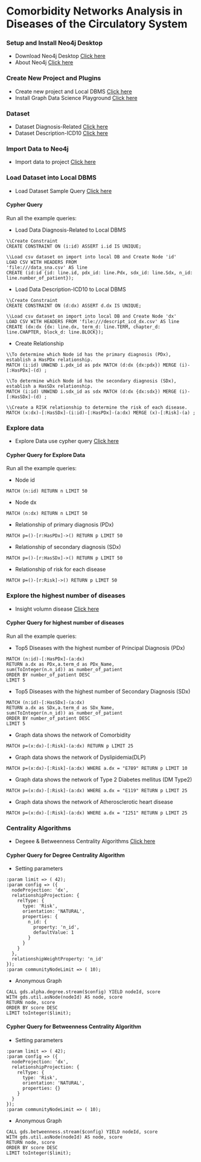 # Comorbidity Networks Analysis in Diseases of the Circulatory System
### Setup and Install Neo4j Desktop
 - Download Neo4j Desktop [Click here](https://neo4j.com/download/)
 - About Neo4j [Click here](https://neo4j.com/product/#neo4j-desktop)
### Create New Project and Plugins
- Create new project and Local DBMS [Click here](https://github.com/jutamask/sna-project/blob/main/Create%20new%20project%20.pdf)
- Install Graph Data Science Playground  [Click here](https://github.com/jutamask/sna-project/blob/main/Install%20-%20Graph%20Data%20Science%20Playground.pdf)
### Dataset
- Dataset Diagnosis-Related  [Click here](https://github.com/jutamask/sna-project/blob/main/data_sna.csv)
- Dataset Description-ICD10 [Click here](https://github.com/jutamask/sna-project/blob/main/descript_icd_dx.csv)

### Import Data to Neo4j
- Import data to project [Click here](https://github.com/jutamask/sna-project/blob/main/Import%20Data%20to%20Neo4j.pdf)
### Load Dataset into Local DBMS
- Load Dataset Sample Query [Click here](hhttps://github.com/jutamask/sna-project/blob/main/Load%20Dataset%20into%20Local%20DBMS.pdf)
#### Cypher Query
Run all the example queries:
- Load Data Diagnosis-Related to Local DBMS
```
\\Create Constraint
CREATE CONSTRAINT ON (i:id) ASSERT i.id IS UNIQUE;
```
```
\\Load csv dataset on import into local DB and Create Node 'id'
LOAD CSV WITH HEADERS FROM 
'file:///data_sna.csv' AS line 
CREATE (id:id {id: line.id, pdx_id: line.Pdx, sdx_id: line.Sdx, n_id: line.number_of_patient});
```
- Load Data Description-ICD10 to Local DBMS
```
\\Create Constraint
CREATE CONSTRAINT ON (d:dx) ASSERT d.dx IS UNIQUE;
```
```
\\Load csv dataset on import into local DB and Create Node 'dx'
LOAD CSV WITH HEADERS FROM 'file:///descript_icd_dx.csv' AS line 
CREATE (dx:dx {dx: line.dx, term_d: line.TERM, chapter_d: line.CHAPTER, block_d: line.BLOCK});
```
- Create Relationship
```
\\To determine which Node id has the primary diagnosis (PDx), establish a HasPDx relationship.
MATCH (i:id) UNWIND i.pdx_id as pdx MATCH (d:dx {dx:pdx}) MERGE (i)-[:HasPDx]-(d) ;
```
```
\\To determine which Node id has the secondary diagnosis (SDx), establish a HasSDx relationship.
MATCH (i:id) UNWIND i.sdx_id as sdx MATCH (d:dx {dx:sdx}) MERGE (i)-[:HasSDx]-(d) ;
```
```
\\Create a RISK relationship to determine the risk of each disease.
MATCH (x:dx)-[:HasSDx]-(i:id)-[:HasPDx]-(a:dx) MERGE (x)-[:Risk]-(a) ;
```

### Explore data
- Explore Data use cypher query [Click here](https://github.com/jutamask/sna-project/blob/main/Explore%20Data.pdf)
#### Cypher Query for Explore Data
Run all the example queries:
- Node id
```
MATCH (n:id) RETURN n LIMIT 50
```
- Node dx
```
MATCH (n:dx) RETURN n LIMIT 50
```
- Relationship of primary diagnosis (PDx)
```
MATCH p=()-[r:HasPDx]->() RETURN p LIMIT 50
```
- Relationship of secondary diagnosis (SDx)
```
MATCH p=()-[r:HasSDx]->() RETURN p LIMIT 50
```
- Relationship of risk for each disease
```
MATCH p=()-[r:Risk]->() RETURN p LIMIT 50
```
### Explore the highest number of diseases
- Insight volumn disease [Click here](https://github.com/jutamask/sna-project/blob/main/Explore%20the%20highest%20number%20of%20diseases.pdf)
#### Cypher Query for highest number of diseases
Run all the example queries:
- Top5 Diseases with the highest number of Principal Diagnosis (PDx)
``` 
MATCH (n:id)-[:HasPDx]-(a:dx)
RETURN a.dx as PDx,a.term_d as PDx_Name,
sum(ToInteger(n.n_id)) as number_of_patient
ORDER BY number_of_patient DESC
LIMIT 5 
```
- Top5 Diseases with the highest number of Secondary Diagnosis (SDx)
```
MATCH (n:id)-[:HasSDx]-(a:dx)
RETURN a.dx as SDx,a.term_d as SDx_Name,
sum(ToInteger(n.n_id)) as number_of_patient
ORDER BY number_of_patient DESC
LIMIT 5 
```
- Graph data shows the network of Comorbidity
```
MATCH p=(x:dx)-[:Risk]-(a:dx) RETURN p LIMIT 25
```
- Graph data shows the network of Dyslipidemia(DLP)
```
MATCH p=(x:dx)-[:Risk]-(a:dx) WHERE a.dx = "E789" RETURN p LIMIT 10
```
- Graph data shows the network of Type 2 Diabetes mellitus (DM Type2)
```
MATCH p=(x:dx)-[:Risk]-(a:dx) WHERE a.dx = "E119" RETURN p LIMIT 25
```
- Graph data shows the network of Atherosclerotic heart disease
```
MATCH p=(x:dx)-[:Risk]-(a:dx) WHERE a.dx = "I251" RETURN p LIMIT 25
```
### Centrality Algorithms
- Degeee & Betweenness Centrality Algorithms [Click here](https://github.com/jutamask/sna-project/blob/main/Find%20Centrality%20Algorithms.pdf)
#### Cypher Query for Degree Centrality Algorithm
- Setting parameters
```
:param limit => ( 42);
:param config => ({
  nodeProjection: 'dx',
  relationshipProjection: {
    relType: {
      type: 'Risk',
      orientation: 'NATURAL',
      properties: {
        n_id: {
          property: 'n_id',
          defaultValue: 1
        }
      }
    }
  },
  relationshipWeightProperty: 'n_id'
});
:param communityNodeLimit => ( 10);
```
- Anonymous Graph
```
CALL gds.alpha.degree.stream($config) YIELD nodeId, score
WITH gds.util.asNode(nodeId) AS node, score
RETURN node, score
ORDER BY score DESC
LIMIT toInteger($limit);
```
#### Cypher Query for Betweenness Centrality Algorithm
- Setting parameters
```
:param limit => ( 42);
:param config => ({
  nodeProjection: 'dx',
  relationshipProjection: {
    relType: {
      type: 'Risk',
      orientation: 'NATURAL',
      properties: {}
    }
  }
});
:param communityNodeLimit => ( 10);
```
- Anonymous Graph
```
CALL gds.betweenness.stream($config) YIELD nodeId, score
WITH gds.util.asNode(nodeId) AS node, score
RETURN node, score
ORDER BY score DESC
LIMIT toInteger($limit);
```

